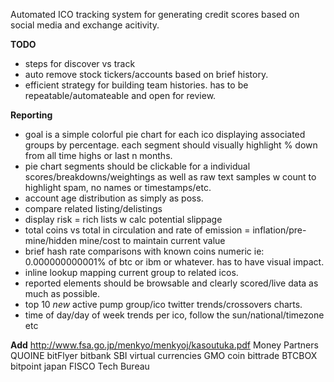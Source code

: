 Automated ICO tracking system for generating credit scores based on social media and exchange acitivity.

**TODO**

* steps for discover vs track 
* auto remove stock tickers/accounts based on brief history.
* efficient strategy for building team histories. has to be repeatable/automateable and open for review.

**Reporting**

* goal is a simple colorful pie chart for each ico displaying associated groups by percentage. each segment should visually highlight % down from all time highs or last n months.
* pie chart segments should be clickable for a individual scores/breakdowns/weightings as well as raw text samples w count to highlight spam, no names or timestamps/etc.
* account age distribution as simply as poss. 
* compare related listing/delistings
* display risk = rich lists w calc potential slippage
* total coins vs total in circulation and rate of emission = inflation/pre-mine/hidden mine/cost to maintain current value
* brief hash rate comparisons with known coins numeric ie: 0.000000000001% of btc or ibm or whatever. has to have visual impact.
* inline lookup mapping current group to related icos.
* reported elements should be browsable and clearly scored/live data as much as possible.
* top 10 *new* active pump group/ico twitter trends/crossovers charts.
* time of day/day of week trends per ico, follow the sun/national/timezone etc


**Add**
http://www.fsa.go.jp/menkyo/menkyoj/kasoutuka.pdf
Money Partners
QUOINE
bitFlyer
bitbank
SBI virtual currencies
GMO coin
bittrade
BTCBOX
bitpoint japan
FISCO
Tech Bureau
